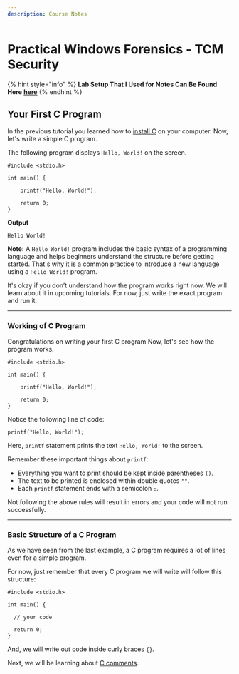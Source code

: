 ```yaml
---
description: Course Notes
---
```


# Practical Windows Forensics - TCM Security

{% hint style="info" %}
**Lab Setup That I Used for Notes Can Be Found Here** [**here**](https://bluecapesecurity.com/build-your-forensic-workstation)
{% endhint %}

## Your First C Program

In the previous tutorial you learned how to [install C](https://www.programiz.com/c-programming/getting-started) on your computer. Now, let's write a simple C program.

The following program displays `Hello, World!` on the screen.

```
#include <stdio.h>

int main() {

    printf("Hello, World!");

    return 0;
}
```

**Output**

```
Hello World!
```

**Note:** A `Hello World!` program includes the basic syntax of a programming language and helps beginners understand the structure before getting started. That's why it is a common practice to introduce a new language using a `Hello World!` program.

It's okay if you don’t understand how the program works right now. We will learn about it in upcoming tutorials. For now, just write the exact program and run it.

***

### Working of C Program <a href="#working-of-c-program" id="working-of-c-program"></a>

Congratulations on writing your first C program.Now, let's see how the program works.

```
#include <stdio.h>

int main() {

    printf("Hello, World!");

    return 0;
}
```

Notice the following line of code:

```
printf("Hello, World!");
```

Here, `printf` statement prints the text `Hello, World!` to the screen.

Remember these important things about `printf`:

* Everything you want to print should be kept inside parentheses `()`.
* The text to be printed is enclosed within double quotes `""`.
* Each `printf` statement ends with a semicolon `;`.

Not following the above rules will result in errors and your code will not run successfully.

***

### Basic Structure of a C Program <a href="#basic-structure" id="basic-structure"></a>

As we have seen from the last example, a C program requires a lot of lines even for a simple program.

For now, just remember that every C program we will write will follow this structure:

```
#include <stdio.h> 

int main() {

  // your code

  return 0;
}
```

And, we will write out code inside curly braces `{}`.

Next, we will be learning about [C comments](https://www.programiz.com/c-programming/comments).
